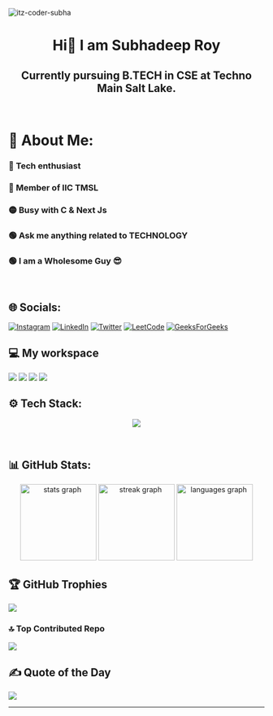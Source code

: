 <p align="left"> <img src="https://komarev.com/ghpvc/?username=subhadeep3902&label=Profile%20views&color=0e75b6&style=flat" alt="itz-coder-subha" /> </p>
<h1 align="center">Hi👋  I am Subhadeep Roy
<br/>
<h2 align="center">Currently pursuing B.TECH in CSE at Techno Main Salt Lake.</h2>
<br/>

# 💫 About Me:
### 🔴 Tech enthusiast<br>
### 🔴 Member of IIC TMSL <br>
### 🟡 Busy with C & Next Js<br>
### 🟢 Ask me anything related to TECHNOLOGY <br>
### 🟢 I am a Wholesome Guy 😎
<br/>

## 🌐 Socials:


[![Instagram](https://img.shields.io/badge/Instagram-%23E4405F.svg?logo=Instagram&logoColor=white)](https://instagram.com/mvp_subha) 
[![LinkedIn](https://img.shields.io/badge/LinkedIn-%230077B5.svg?logo=linkedin&logoColor=white)](https://linkedin.com/in/subhadeep3902) 
[![Twitter](https://img.shields.io/badge/Twitter-%231DA1F2.svg?logo=Twitter&logoColor=white)](https://twitter.com/@mvp_Subha) 
[![LeetCode](https://img.shields.io/badge/Leetcode-%231DA1F2.svg?logo=Leetcode&logoColor=white)](https://leetcode.com/Subhadeep3902/)
[![GeeksForGeeks](https://img.shields.io/badge/GeeksForGeeks-%231DA1F2.svg?logo=GeeksForGeeks&logoColor=white)](https://auth.geeksforgeeks.org/user/subhadeep3902) 
<br/>

## 💻 My workspace

![](https://img.shields.io/badge/Windows_11-informational?style=flat&logo=Windows11&logoColor=white&color=0078d6)
![](https://img.shields.io/badge/Intel-i3_10th_Gen-informational?style=flat&logo=intel&logoColor=white&color=0071C5)
![](https://img.shields.io/badge/RAM-8_GB-informational?style=flat&logo=data:image/png;base64,iVBORw0KGgoAAAANSUhEUgAAAA4AAAAOCAYAAAAfSC3RAAAABmJLR0QA/wD/AP+gvaeTAAAAqUlEQVQokaWSsQ3CQAxF36GIMlQMAbkFaOgoGQCJIdiKIl3YIYxAg6gjSso0n8YJLhC5E1+yLJ39zpb84V9JCpK2lqOkpUX0tW/gQlJnuZZ0tKh9begPBq2BfeJyTQjhNkxrJd0lPTWtFmBmv5TABbgmTCwBCvdwSlwVPzFbxXTLqAZ4ADsPvhLADRCBDj7nWAEHYD4B98B5PIfBWQbwoLdc5SxX/bRcrt4PhcIRoFAWyAAAAABJRU5ErkJggg==&logoColor=white&color=GREEN)
![](https://img.shields.io/badge/VS-Code-informational?style=flat&logo=vs-code&logoColor=white&color=0071C5)
<br/>

## ⚙ Tech Stack:

<p align="center">
  <a href="https://skillicons.dev">
    <img src="https://skills.thijs.gg/icons?i=c,cpp,js,html,css,py,git,mysql,nextjs,tailwind,linux,arduino" />
  </a>
</p>
<br/>

## 📊 GitHub Stats:


<div align="center">
  <img src="https://github-readme-stats.vercel.app/api?username=subhadeeproy3902&hide_title=false&hide_rank=false&show_icons=true&include_all_commits=true&count_private=true&disable_animations=false&theme=jolly&locale=en&hide_border=false" height="150" alt="stats graph"  />
    <img src="https://streak-stats.demolab.com?user=subhadeeproy3902&locale=en&mode=daily&theme=jolly&hide_border=false&border_radius=5" height="150" alt="streak graph"  />
  <img src="https://github-readme-stats.vercel.app/api/top-langs?username=subhadeeproy3902&locale=en&hide_title=false&layout=compact&card_width=320&langs_count=5&theme=jolly&hide_border=false" height="150" alt="languages graph"  />
</div>


## 🏆 GitHub Trophies

![](https://github-profile-trophy.vercel.app/?username=subhadeeproy3902&theme=juicyfresh&no-frame=false&no-bg=false&margin-w=4)
<br/>

### 🔝 Top Contributed Repo
![](https://github-contributor-stats.vercel.app/api?username=subhadeeproy3902&limit=5&theme=jolly&combine_all_yearly_contributions=true)


## ✍️ Quote of the Day

![](https://quotes-github-readme.vercel.app/api?type=horizontal&theme=radical)

---
